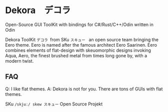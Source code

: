 # Dekora　デコラ
Open-Source GUI ToolKit with bindings for C#/Rust/C++/Odin written in Odin

Dekora ToolKit ```デコラ ```from SKu ```スキュー ``` an open source team bringing the Eero theme.  Eero is named after the famous architect Eero Saarinen.  Eero combines elements of flat-design with skeuomorphic designs invoking Aqua, Aero, the finest brushed metal from times long gone by, with a modern twist.  

## FAQ

Q: I like flat themes.
A: Dekora is not for you.  There are tons of GUIs with flat themes.

SKu ``` /skjuː/ skew スキュー ``` Open Source Projekt
